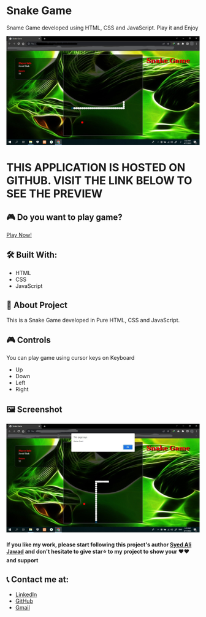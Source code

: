 # Snake Game
Sname Game developed using HTML, CSS and JavaScript. Play it and Enjoy


<img src="https://github.com/alijawad1511/Snake-Game/blob/main/images/Sample%20Image%201.jpg" width="900" />

# THIS APPLICATION IS HOSTED ON GITHUB. VISIT THE LINK BELOW TO SEE THE PREVIEW

## 🎮 Do you want to play game?
[Play Now!](https://alijawad1511.github.io/Snake-Game/)

## 🛠️ Built With:
- HTML
- CSS
- JavaScript

## 📝 About Project
This is a Snake Game developed in Pure HTML, CSS and JavaScript.

## 🎮 Controls
You can play game using cursor keys on Keyboard
- Up
- Down
- Left
- Right

## 🖼️ Screenshot
<img src="https://github.com/alijawad1511/Snake-Game/blob/main/images/Sample%20Image%202.jpg" width="900" />

#### If you like my work, please start following this project's author [Syed Ali Jawad](https://github.com/alijawad1511) and don't hesitate to give star⭐ to my project to show your ❤️❤️ and support

## 📞 Contact me at:
- [LinkedIn](https://www.linkedin.com/in/alijawad1511)
- [GitHub](https://github.com/alijawad1511)
- [Gmail](mailto:jawad.bukhari1511@gmail.com)

